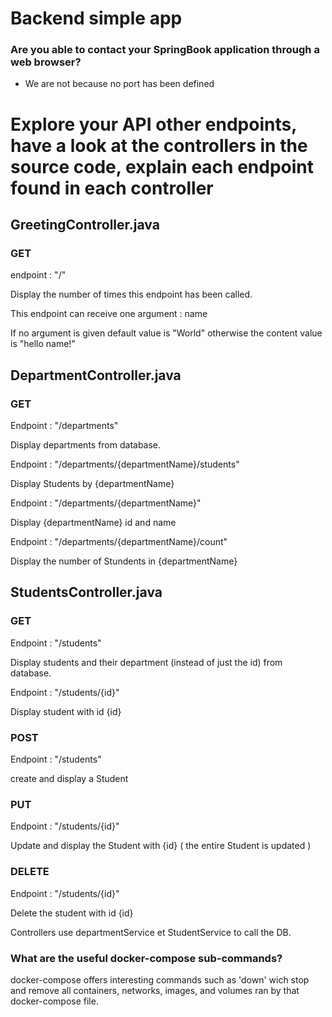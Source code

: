 # Backend simple app

### Are you able to contact your SpringBook application through a web browser?

- We are not because no port has been defined

# Explore your API other endpoints, have a look at the controllers in the source code, explain each endpoint found in each controller

## GreetingController.java

### GET

endpoint : "/"

Display the number of times this endpoint has been called.

This endpoint can receive one argument : name 

If no argument is given default value is "World" otherwise the content value is "hello name!"

## DepartmentController.java

### GET

Endpoint : "/departments"

Display departments from database.

Endpoint : "/departments/{departmentName}/students"

Display Students by {departmentName}

Endpoint : "/departments/{departmentName}"

Display {departmentName} id and name 

Endpoint : "/departments/{departmentName}/count"

Display the number of Stundents in {departmentName}


## StudentsController.java

### GET

Endpoint : "/students"

Display students and their department (instead of just the id) from database.

Endpoint : "/students/{id}"

Display student with id {id}

### POST

Endpoint : "/students"

create and display a Student

### PUT

Endpoint : "/students/{id}"

Update and display the Student with {id} ( the entire Student is updated )


### DELETE

Endpoint : "/students/{id}"

Delete the student with id {id}

Controllers use departmentService et StudentService to call the DB.

### What are the useful docker-compose sub-commands?

docker-compose offers interesting commands such as 'down' wich stop and remove all containers, networks, images, and volumes ran by that docker-compose file.
